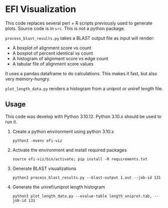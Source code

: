 # EFI Visualization
This code replaces several perl + R scripts previously used to generate plots. Source code is in `src`. This is not a python package.

`process_blast_results.py` takes a BLAST output file as input will render:
- A boxplot of alignment score vs count
- A boxplot of percent identical vs count
- A histogram of alignment score vs edge count
- A tabular file of alignment score values

It uses a pandas dataframe to do calculations. This makes it fast, but also very memory-hungry.

`plot_length_data.py` renders a histogram from a uniprot or uniref length file.

## Usage
This code was develop with Python 3.10.12. Python 3.10.x should be used to run it.

1. Create a python environment using python 3.10.x
   ```
   python3 -mvenv efi-viz
   ```

2. Activate the environment and install required packages
   ```
   source efi-viz/bin/activate; pip install -R requirements.txt
   ```

3. Generate BLAST visualizations
   ```
   python3 process_blast_results.py --blast-output 1.out --job-id 131
   ```

4. Generate the uniref/uniprot length histogram
   ```
   python3 plot_length_data.py --evalue-table length_uniprot.tab, --job-id 131
   ```
